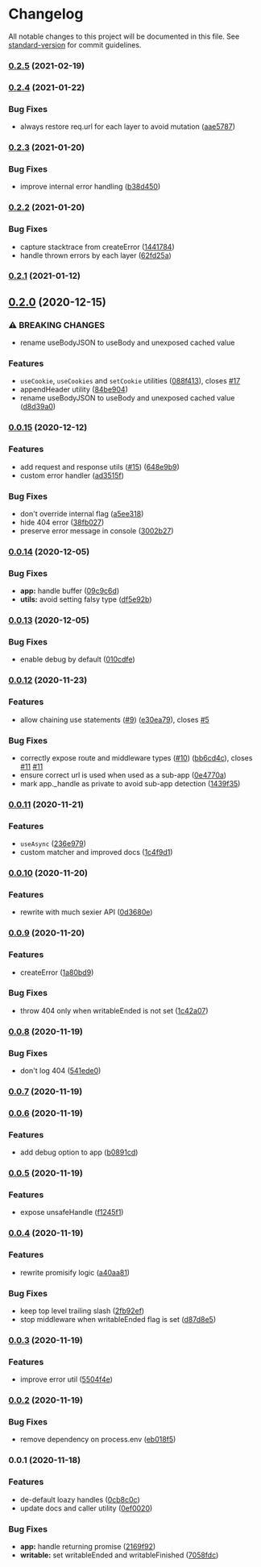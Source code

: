 # Changelog

All notable changes to this project will be documented in this file. See [standard-version](https://github.com/conventional-changelog/standard-version) for commit guidelines.

### [0.2.5](https://github.com/nuxt-contrib/h3/compare/v0.2.4...v0.2.5) (2021-02-19)

### [0.2.4](https://github.com/nuxt-contrib/h3/compare/v0.2.3...v0.2.4) (2021-01-22)


### Bug Fixes

* always restore req.url for each layer to avoid mutation ([aae5787](https://github.com/nuxt-contrib/h3/commit/aae57876a1bad3972bec86cee385db308ac69764))

### [0.2.3](https://github.com/nuxt-contrib/h3/compare/v0.2.2...v0.2.3) (2021-01-20)


### Bug Fixes

* improve internal error handling ([b38d450](https://github.com/nuxt-contrib/h3/commit/b38d450e39101104333f33516d75869cd2427f9d))

### [0.2.2](https://github.com/nuxt-contrib/h3/compare/v0.2.1...v0.2.2) (2021-01-20)


### Bug Fixes

* capture stacktrace from createError ([1441784](https://github.com/nuxt-contrib/h3/commit/14417846554f81f44ae677bfd609517dcfd3c291))
* handle thrown errors by each layer ([62fd25a](https://github.com/nuxt-contrib/h3/commit/62fd25a572de72a1f555b8f43e5e4798c392b74b))

### [0.2.1](https://github.com/nuxt-contrib/h3/compare/v0.2.0...v0.2.1) (2021-01-12)

## [0.2.0](https://github.com/nuxt-contrib/h3/compare/v0.0.15...v0.2.0) (2020-12-15)


### ⚠ BREAKING CHANGES

* rename useBodyJSON to useBody and unexposed cached value

### Features

* `useCookie`, `useCookies` and `setCookie` utilities ([088f413](https://github.com/nuxt-contrib/h3/commit/088f413434a619a9888bfd9d1b189e56a7d00124)), closes [#17](https://github.com/nuxt-contrib/h3/issues/17)
* appendHeader utility ([84be904](https://github.com/nuxt-contrib/h3/commit/84be9040e2c52b625a47591e8f5107793da29f72))
* rename useBodyJSON to useBody and unexposed cached value ([d8d39a0](https://github.com/nuxt-contrib/h3/commit/d8d39a0eefbc22c8d3af8e7dcee5ee8964da07e3))

### [0.0.15](https://github.com/nuxt-contrib/h3/compare/v0.0.14...v0.0.15) (2020-12-12)


### Features

* add request and response utils ([#15](https://github.com/nuxt-contrib/h3/issues/15)) ([648e9b9](https://github.com/nuxt-contrib/h3/commit/648e9b9ceff3a8658a7e3705164d5139e6f95c99))
* custom error handler ([ad3515f](https://github.com/nuxt-contrib/h3/commit/ad3515f0da8bb37d3f82a6527c459aa86a63e338))


### Bug Fixes

* don't override internal flag ([a5ee318](https://github.com/nuxt-contrib/h3/commit/a5ee31888101cbe7458d7a63527d0cf07845d2a6))
* hide 404 error ([38fb027](https://github.com/nuxt-contrib/h3/commit/38fb027bb5a2d3d369f7d3e333edc1342cf32914))
* preserve error message in console ([3002b27](https://github.com/nuxt-contrib/h3/commit/3002b27aace50cf6d39c289b8500bb92a065fe7a))

### [0.0.14](https://github.com/nuxt-contrib/h3/compare/v0.0.13...v0.0.14) (2020-12-05)


### Bug Fixes

* **app:** handle buffer ([09c9c6d](https://github.com/nuxt-contrib/h3/commit/09c9c6da5bcd00ff49e815cae3c74893d4b4806d))
* **utils:** avoid setting falsy type ([df5e92b](https://github.com/nuxt-contrib/h3/commit/df5e92b07ca2c096fb078c0deff50b613245c0db))

### [0.0.13](https://github.com/nuxt-contrib/h3/compare/v0.0.12...v0.0.13) (2020-12-05)


### Bug Fixes

* enable debug by default ([010cdfe](https://github.com/nuxt-contrib/h3/commit/010cdfe32ce80b2453489f8839c5f3d946d027a1))

### [0.0.12](https://github.com/nuxt-contrib/h3/compare/v0.0.11...v0.0.12) (2020-11-23)


### Features

* allow chaining use statements ([#9](https://github.com/nuxt-contrib/h3/issues/9)) ([e30ea79](https://github.com/nuxt-contrib/h3/commit/e30ea7911ed378866f2c61b0ece3f332e113e821)), closes [#5](https://github.com/nuxt-contrib/h3/issues/5)


### Bug Fixes

* correctly expose route and middleware types ([#10](https://github.com/nuxt-contrib/h3/issues/10)) ([bb6cd4c](https://github.com/nuxt-contrib/h3/commit/bb6cd4c6971fc269d6a313ebc07910898b32f178)), closes [#11](https://github.com/nuxt-contrib/h3/issues/11) [#11](https://github.com/nuxt-contrib/h3/issues/11)
* ensure correct url is used when used as a sub-app ([0e4770a](https://github.com/nuxt-contrib/h3/commit/0e4770af89757c274b1d3e6d7c54b973a7bf9bef))
* mark app._handle as private to avoid sub-app detection ([1439f35](https://github.com/nuxt-contrib/h3/commit/1439f354a7e9238113f6d8bc7687df8a5fe7bd10))

### [0.0.11](https://github.com/nuxt-contrib/h3/compare/v0.0.10...v0.0.11) (2020-11-21)


### Features

* `useAsync` ([236e979](https://github.com/nuxt-contrib/h3/commit/236e97953ac014dffa8977c4bf8cd6f2fa369eb7))
* custom matcher and improved docs ([1c4f9d1](https://github.com/nuxt-contrib/h3/commit/1c4f9d138dde212486d1aa7acb0e2df9a8cb8aca))

### [0.0.10](https://github.com/nuxt-contrib/h3/compare/v0.0.9...v0.0.10) (2020-11-20)


### Features

* rewrite with much sexier API ([0d3680e](https://github.com/nuxt-contrib/h3/commit/0d3680eacab44d6a40c10b94cfba2036afc571d9))

### [0.0.9](https://github.com/nuxt-contrib/h3/compare/v0.0.8...v0.0.9) (2020-11-20)


### Features

* createError ([1a80bd9](https://github.com/nuxt-contrib/h3/commit/1a80bd9432b0585a474d6888e7035636307eead8))


### Bug Fixes

* throw 404 only when writableEnded is not set ([1c42a07](https://github.com/nuxt-contrib/h3/commit/1c42a07e3ecc175c96dff026967298a107314f5e))

### [0.0.8](https://github.com/nuxt-contrib/h3/compare/v0.0.7...v0.0.8) (2020-11-19)


### Bug Fixes

* don't log 404 ([541ede0](https://github.com/nuxt-contrib/h3/commit/541ede03edc6526b953c8a0bb7f31f0dc5fc21d3))

### [0.0.7](https://github.com/nuxt-contrib/h3/compare/v0.0.6...v0.0.7) (2020-11-19)

### [0.0.6](https://github.com/nuxt-contrib/h3/compare/v0.0.5...v0.0.6) (2020-11-19)


### Features

* add debug option to app ([b0891cd](https://github.com/nuxt-contrib/h3/commit/b0891cd13d4a7b8ed0fb981ae878185c6728b618))

### [0.0.5](https://github.com/nuxt-contrib/h3/compare/v0.0.4...v0.0.5) (2020-11-19)


### Features

* expose unsafeHandle ([f1245f1](https://github.com/nuxt-contrib/h3/commit/f1245f13c1a4ec1f9e1ecb4b0b73c50047ee4d3a))

### [0.0.4](https://github.com/nuxt-contrib/h3/compare/v0.0.3...v0.0.4) (2020-11-19)


### Features

* rewrite promisify logic ([a40aa81](https://github.com/nuxt-contrib/h3/commit/a40aa81aa80da3ba418061338bcaa6286357ab67))


### Bug Fixes

* keep top level trailing slash ([2fb92ef](https://github.com/nuxt-contrib/h3/commit/2fb92efdf462f3c4098af3cac6594599839f7cde))
* stop middleware when writableEnded flag is set ([d87d8e5](https://github.com/nuxt-contrib/h3/commit/d87d8e5f7a426409565d1a008b8231c793ec61ef))

### [0.0.3](https://github.com/nuxt-contrib/h3/compare/v0.0.2...v0.0.3) (2020-11-19)


### Features

* improve error util ([5504f4e](https://github.com/nuxt-contrib/h3/commit/5504f4e53dfb19cceb6580b00077f8c80d0b5dc5))

### [0.0.2](https://github.com/nuxt-contrib/h3/compare/v0.0.1...v0.0.2) (2020-11-19)


### Bug Fixes

* remove dependency on process.env ([eb018f5](https://github.com/nuxt-contrib/h3/commit/eb018f5e23a5f797a4b5d24fdbfe591994c39aef))

### 0.0.1 (2020-11-18)


### Features

* de-default loazy handles ([0cb8c0c](https://github.com/nuxt-contrib/h3/commit/0cb8c0c74647278806a53f7920f8678bb47749e5))
* update docs and caller utility ([0ef0020](https://github.com/nuxt-contrib/h3/commit/0ef0020da1931b8c08344008253703b91b318559))


### Bug Fixes

* **app:** handle returning promise ([2169f92](https://github.com/nuxt-contrib/h3/commit/2169f92142d2e92e143913fff945628f17203779))
* **writable:** set writableEnded and writableFinished ([7058fdc](https://github.com/nuxt-contrib/h3/commit/7058fdcf38a31edd1ce2afe4b05eb0b050adea78))
